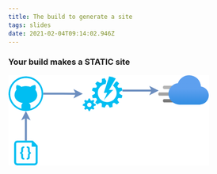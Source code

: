 ```yaml
---
title: The build to generate a site
tags: slides
date: 2021-02-04T09:14:02.946Z
---
```

### Your build makes a STATIC site

![](/images/uploads/untitled-diagram-page-1.drawio.png)